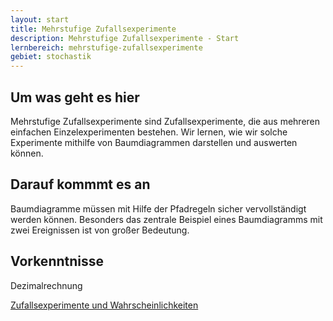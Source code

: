 ```yaml
---
layout: start
title: Mehrstufige Zufallsexperimente
description: Mehrstufige Zufallsexperimente - Start
lernbereich: mehrstufige-zufallsexperimente
gebiet: stochastik
---
```


## Um was geht es hier

Mehrstufige Zufallsexperimente sind Zufallsexperimente, die aus mehreren einfachen Einzelexperimenten bestehen. Wir lernen, wie wir solche Experimente mithilfe von Baumdiagrammen darstellen und auswerten können.

## Darauf kommmt es an

Baumdiagramme müssen mit Hilfe der Pfadregeln sicher vervollständigt werden können. Besonders das zentrale Beispiel eines Baumdiagramms mit zwei Ereignissen ist von großer Bedeutung.

## Vorkenntnisse

Dezimalrechnung

<a
        href="{{ '/lernbereiche/stochastik/zufallsexperimente-und-wahrscheinlichkeiten/start.html' | relative_url }}"
        >Zufallsexperimente und Wahrscheinlichkeiten</a
      >
